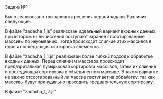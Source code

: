 Задача №1

Было реализовано три варианта решения первой задачи. Различия следующие:

В файле "zadacha_1.js" реализован идеальный вариант входных данных, при котором на вычисления поступают заранее отсортированные массивы по неубыванию. Тогда происходит слияние этих массивов в один и последующая сортировка элементов.

В файле "zadacha_1_1.js" реализован более гибкий подход к обработке входных данных. Перед слиянием массивов происходит предваритальная пузырьковая сортировка массивов, затем их слияние и последующая сортировка в объединенном массиве. В таком варианте не важно отсортированный ли массив поступает на обработку, так как массивы будут принудильно проходить предварительную сортировку.

В файле "zadacha_1_2.js" 

 
 
